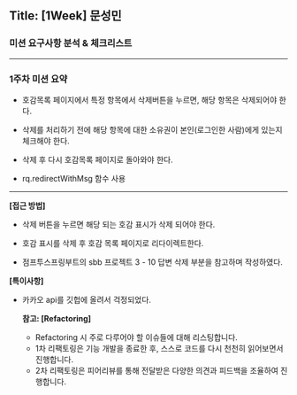 ## Title: [1Week] 문성민

### 미션 요구사항 분석 & 체크리스트

---

### 1주차 미션 요약

- 호감목록 페이지에서 특정 항목에서 삭제버튼을 누르면, 해당 항목은 삭제되어야 한다.

- 삭제를 처리하기 전에 해당 항목에 대한 소유권이 본인(로그인한 사람)에게 있는지 체크해야 한다.

- 삭제 후 다시 호감목록 페이지로 돌아와야 한다.

- rq.redirectWithMsg 함수 사용
---

**[접근 방법]**

- 삭제 버튼을 누르면 해당 되는 호감 표시가 삭제 되어야 한다.

- 호감 표시를 삭제 후 호감 목록 페이지로 리다이렉트한다. 

- 점프투스프링부트의 sbb 프로젝트 3 - 10 답변 삭제 부분을 참고하며 작성하였다.




**[특이사항]**

- 카카오 api를 깃헙에 올려서 걱정되었다.


  **참고: [Refactoring]**

    - Refactoring 시 주로 다루어야 할 이슈들에 대해 리스팅합니다.
    - 1차 리팩토링은 기능 개발을 종료한 후, 스스로 코드를 다시 천천히 읽어보면서 진행합니다.
    - 2차 리팩토링은 피어리뷰를 통해 전달받은 다양한 의견과 피드백을 조율하여 진행합니다.